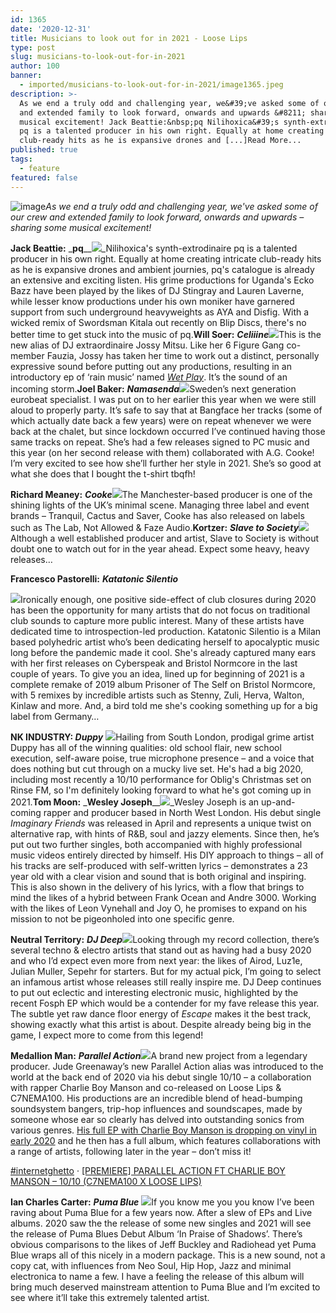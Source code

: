 ```yaml
---
id: 1365
date: '2020-12-31'
title: Musicians to look out for in 2021 - Loose Lips
type: post
slug: musicians-to-look-out-for-in-2021
author: 100
banner:
  - imported/musicians-to-look-out-for-in-2021/image1365.jpeg
description: >-
  As we end a truly odd and challenging year, we&#39;ve asked some of our crew
  and extended family to look forward, onwards and upwards &#8211; sharing some
  musical excitement! Jack Beattie:&nbsp;pq Nilihoxica&#39;s synth-extrodinaire
  pq is a talented producer in his own right. Equally at home creating intricate
  club-ready hits as he is expansive drones and [...]Read More...
published: true
tags:
  - feature
featured: false
---
```

![image](../imported/musicians-to-look-out-for-in-2021/image1365.jpeg)_As we end a truly odd and challenging year, we've asked some of our crew and extended family to look forward, onwards and upwards – sharing some musical excitement!_

**Jack Beattie:** _**pq**__![](/wp-content/uploads/live/img/wysiwyg/5fe4a67123c4d.jpg)_Nilihoxica's synth-extrodinaire pq is a talented producer in his own right. Equally at home creating intricate club-ready hits as he is expansive drones and ambient journies, pq's catalogue is already an extensive and exciting listen. His grime productions for Uganda's Ecko Bazz have been played by the likes of DJ Stingray and Lauren Laverne, while lesser know productions under his own moniker have garnered support from such underground heavyweights as AYA and Disfig. With a wicked remix of Swordsman Kitala out recently on Blip Discs, there's no better time to get stuck into the music of pq.**Will Soer:** _**Celiiine**_![](/wp-content/uploads/live/img/wysiwyg/5fe8e2f78742e.jpg)This is the new alias of DJ extraordinaire Jossy Mitsu. Like her 6 Figure Gang co-member Fauzia, Jossy has taken her time to work out a distinct, personally expressive sound before putting out any productions, resulting in an introductory ep of ‘rain music’ named [_Wet Play_](https://celiiine.bandcamp.com/album/wet-play?from=search&search_item_id=215951672&search_item_type=a&search_match_part=%3F&search_page_id=1513177522&search_page_no=1&search_rank=2&search_sig=5416b3b26c3c127fb16b119f16b25085). It’s the sound of an incoming storm.**Joel Baker:** _**Namasenda**_![](/wp-content/uploads/live/img/wysiwyg/5fedb8c5af6be.png)Sweden’s next generation eurobeat specialist. I was put on to her earlier this year when we were still aloud to properly party. It’s safe to say that at Bangface her tracks (some of which actually date back a few years) were on repeat whenever we were back at the chalet, but since lockdown occurred I’ve continued having those same tracks on repeat. She’s had a few releases signed to PC music and this year (on her second release with them) collaborated with A.G. Cooke! I’m very excited to see how she’ll further her style in 2021. She’s so good at what she does that I bought the t-shirt tbqfh!

**Richard Meaney:** _**Cooke**_![](/wp-content/uploads/live/img/wysiwyg/5fedb9376f16a.jpg)The Manchester-based producer is one of the shining lights of the UK’s minimal scene. Managing three label and event brands – Tranquil, Cactus and Saver, Cooke has also released on labels such as The Lab, Not Allowed & Faze Audio.**Kortzer:** _**Slave to Society**_![](/wp-content/uploads/live/img/wysiwyg/5fedb99f0598f.jpg)Although a well established producer and artist, Slave to Society is without doubt one to watch out for in the year ahead. Expect some heavy, heavy releases…

**Francesco Pastorelli:** _**Katatonic Silentio**_

![](/wp-content/uploads/live/img/wysiwyg/5fedbaa101a02.jpg)Ironically enough, one positive side-effect of club closures during 2020 has been the opportunity for many artists that do not focus on traditional club sounds to capture more public interest. Many of these artists have dedicated time to introspection-led production. Katatonic Silentio is a Milan based polyhedric artist who’s been dedicating herself to apocalyptic music long before the pandemic made it cool. She's already captured many ears with her first releases on Cyberspeak and Bristol Normcore in the last couple of years. To give you an idea, lined up for beginning of 2021 is a complete remake of 2019 album Prisoner of The Self on Bristol Normcore, with 5 remixes by incredible artists such as Stenny, Zuli, Herva, Walton, Kinlaw and more. And, a bird told me she's cooking something up for a big label from Germany…

**NK INDUSTRY: _Duppy_** ![](/wp-content/uploads/live/img/wysiwyg/5fedb32971f87.jpg)Hailing from South London, prodigal grime artist Duppy has all of the winning qualities: old school flair, new school execution, self-aware poise, true microphone presence – and a voice that does nothing but cut through on a mucky live set. He's had a big 2020, including most recently a 10/10 performance for Oblig's Christmas set on Rinse FM, so I'm definitely looking forward to what he's got coming up in 2021.**Tom Moon:** _**Wesley Joseph**__![](/wp-content/uploads/live/img/wysiwyg/5fedbb720d2ce.jpg)_Wesley Joseph is an up-and-coming rapper and producer based in North West London. His debut single _Imaginary Friends_ was released in April and represents a unique twist on alternative rap, with hints of R&B, soul and jazzy elements. Since then, he’s put out two further singles, both accompanied with highly professional music videos entirely directed by himself. His DIY approach to things – all of his tracks are self-produced with self-written lyrics – demonstrates a 23 year old with a clear vision and sound that is both original and inspiring. This is also shown in the delivery of his lyrics, with a flow that brings to mind the likes of a hybrid between Frank Ocean and Andre 3000. Working with the likes of Leon Vynehall and Joy O, he promises to expand on his mission to not be pigeonholed into one specific genre.

**Neutral Territory:** _**DJ Deep**_![](/wp-content/uploads/live/img/wysiwyg/5fedb680da8f9.jpg)Looking through my record collection, there’s several techno & electro artists that stand out as having had a busy 2020 and who I’d expect even more from next year: the likes of Airod, Luz1e, Julian Muller, Sepehr for starters. But for my actual pick, I’m going to select an infamous artist whose releases still really inspire me. DJ Deep continues to put out eclectic and interesting electronic music, highlighted by the recent Fosph EP which would be a contender for my fave release this year. The subtle yet raw dance floor energy of _Escape_ makes it the best track, showing exactly what this artist is about. Despite already being big in the game, I expect more to come from this legend!

**Medallion Man:** _**Parallel Action**_![](/wp-content/uploads/live/img/wysiwyg/5fedbe10c5839.jpg)A brand new project from a legendary producer. Jude Greenaway’s new Parallel Action alias was introduced to the world at the back end of 2020 via his debut single 10/10 – a collaboration with rapper Charlie Boy Manson and co-released on Loose Lips & C7NEMA100. His productions are an incredible blend of head-bumping soundsystem bangers, trip-hop influences and soundscapes, made by someone whose ear so clearly has delved into outstanding sonics from various genres. [His full EP with Charlie Boy Manson is dropping on vinyl in early 2020](https://looselips123.bandcamp.com/) and he then has a full album, which features collaborations with a range of artists, following later in the year – don’t miss it!

[#internetghetto](%20https%3A//soundcloud.com/internet_ghetto "#internetghetto") · [\[PREMIERE\] PARALLEL ACTION FT CHARLIE BOY MANSON – 10/10 (C7NEMA100 X LOOSE LIPS)](%20https%3A//soundcloud.com/internet_ghetto/premiere-parallel-action-ft-charlie-boy-manson-10-10 "[PREMIERE] PARALLEL ACTION FT CHARLIE BOY MANSON - 10/10 (C7NEMA100 X LOOSE LIPS)")

**Ian Charles Carter:** _**Puma Blue**_ ![](/wp-content/uploads/live/img/wysiwyg/5fee0c8ba903e.jpg)If you know me you you know I’ve been raving about Puma Blue for a few years now. After a slew of EPs and Live albums. 2020 saw the the release of some new singles and 2021 will see the release of Puma Blues Debut Album ‘In Praise of Shadows’. There’s obvious comparisons to the likes of Jeff Buckley and Radiohead yet Puma Blue wraps all of this nicely in a modern package. This is a new sound, not a copy cat, with influences from Neo Soul, Hip Hop, Jazz and minimal electronica to name a few. I have a feeling the release of this album will bring much deserved mainstream attention to Puma Blue and I’m excited to see where it’ll take this extremely talented artist.